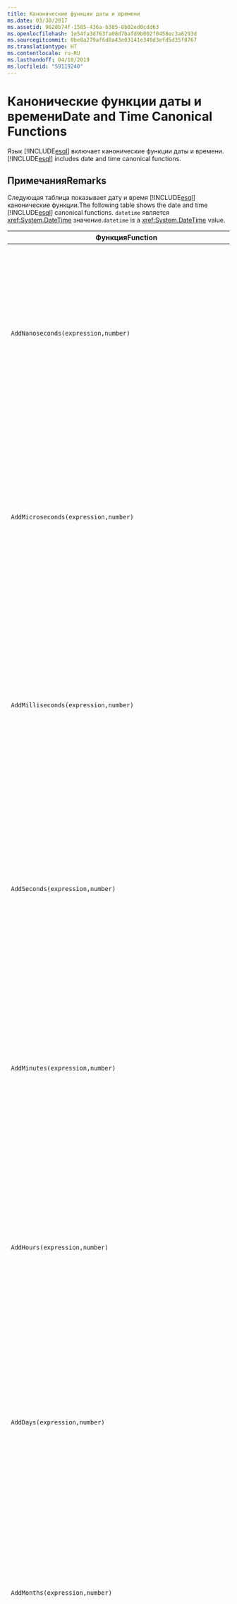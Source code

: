 ```yaml
---
title: Канонические функции даты и времени
ms.date: 03/30/2017
ms.assetid: 9628b74f-1585-436a-b385-8b02ed0cdd63
ms.openlocfilehash: 1e54fa3d763fa08d7bafd9b002f0458ec3a6293d
ms.sourcegitcommit: 0be8a279af6d8a43e03141e349d3efd5d35f8767
ms.translationtype: HT
ms.contentlocale: ru-RU
ms.lasthandoff: 04/18/2019
ms.locfileid: "59119240"
---
```

# <a name="date-and-time-canonical-functions"></a><span data-ttu-id="c49fb-102">Канонические функции даты и времени</span><span class="sxs-lookup"><span data-stu-id="c49fb-102">Date and Time Canonical Functions</span></span>
<span data-ttu-id="c49fb-103">Язык [!INCLUDE[esql](../../../../../../includes/esql-md.md)] включает канонические функции даты и времени.</span><span class="sxs-lookup"><span data-stu-id="c49fb-103">[!INCLUDE[esql](../../../../../../includes/esql-md.md)] includes date and time canonical functions.</span></span>  
  
## <a name="remarks"></a><span data-ttu-id="c49fb-104">Примечания</span><span class="sxs-lookup"><span data-stu-id="c49fb-104">Remarks</span></span>  
 <span data-ttu-id="c49fb-105">Следующая таблица показывает дату и время [!INCLUDE[esql](../../../../../../includes/esql-md.md)] канонические функции.</span><span class="sxs-lookup"><span data-stu-id="c49fb-105">The following table shows the date and time [!INCLUDE[esql](../../../../../../includes/esql-md.md)] canonical functions.</span></span> <span data-ttu-id="c49fb-106">`datetime` является <xref:System.DateTime> значение.</span><span class="sxs-lookup"><span data-stu-id="c49fb-106">`datetime` is a <xref:System.DateTime> value.</span></span>  
  
|<span data-ttu-id="c49fb-107">Функция</span><span class="sxs-lookup"><span data-stu-id="c49fb-107">Function</span></span>|<span data-ttu-id="c49fb-108">Описание</span><span class="sxs-lookup"><span data-stu-id="c49fb-108">Description</span></span>|  
|--------------|-----------------|  
|`AddNanoseconds(expression,number)`|<span data-ttu-id="c49fb-109">Добавляет указанное количество `number` наносекунд к значению `expression`.</span><span class="sxs-lookup"><span data-stu-id="c49fb-109">Adds the specified `number` of nanoseconds to the `expression`.</span></span><br /><br /> <span data-ttu-id="c49fb-110">**Аргументы**</span><span class="sxs-lookup"><span data-stu-id="c49fb-110">**Arguments**</span></span><br /><br /> <span data-ttu-id="c49fb-111">`expression`: `DateTime`, `DateTimeOffset` или `Time`.</span><span class="sxs-lookup"><span data-stu-id="c49fb-111">`expression`: `DateTime`, `DateTimeOffset`, or `Time`.</span></span><br /><br /> <span data-ttu-id="c49fb-112">`number`: `Int32`.</span><span class="sxs-lookup"><span data-stu-id="c49fb-112">`number`: `Int32`.</span></span><br /><br /> <span data-ttu-id="c49fb-113">**Возвращаемое значение**</span><span class="sxs-lookup"><span data-stu-id="c49fb-113">**Return Value**</span></span><br /><br /> <span data-ttu-id="c49fb-114">Тип параметра `expression`.</span><span class="sxs-lookup"><span data-stu-id="c49fb-114">The type of `expression`.</span></span>|  
|`AddMicroseconds(expression,number)`|<span data-ttu-id="c49fb-115">Добавляет указанное количество `number` микросекунд к значению `expression`.</span><span class="sxs-lookup"><span data-stu-id="c49fb-115">Adds the specified `number` of microseconds to the `expression`.</span></span><br /><br /> <span data-ttu-id="c49fb-116">**Аргументы**</span><span class="sxs-lookup"><span data-stu-id="c49fb-116">**Arguments**</span></span><br /><br /> <span data-ttu-id="c49fb-117">`expression`: `DateTime`, `DateTimeOffset` или `Time`.</span><span class="sxs-lookup"><span data-stu-id="c49fb-117">`expression`: `DateTime`, `DateTimeOffset`, or `Time`.</span></span><br /><br /> <span data-ttu-id="c49fb-118">`number`: `Int32`.</span><span class="sxs-lookup"><span data-stu-id="c49fb-118">`number`: `Int32`.</span></span><br /><br /> <span data-ttu-id="c49fb-119">**Возвращаемое значение**</span><span class="sxs-lookup"><span data-stu-id="c49fb-119">**Return Value**</span></span><br /><br /> <span data-ttu-id="c49fb-120">Тип параметра `expression`.</span><span class="sxs-lookup"><span data-stu-id="c49fb-120">The type of `expression`.</span></span>|  
|`AddMilliseconds(expression,number)`|<span data-ttu-id="c49fb-121">Добавляет указанное количество `number` миллисекунд к значению `expression`.</span><span class="sxs-lookup"><span data-stu-id="c49fb-121">Adds the specified `number` of milliseconds to the `expression`.</span></span><br /><br /> <span data-ttu-id="c49fb-122">**Аргументы**</span><span class="sxs-lookup"><span data-stu-id="c49fb-122">**Arguments**</span></span><br /><br /> <span data-ttu-id="c49fb-123">`expression`: `DateTime`, `DateTimeOffset` или `Time`.</span><span class="sxs-lookup"><span data-stu-id="c49fb-123">`expression`: `DateTime`, `DateTimeOffset`, or `Time`.</span></span><br /><br /> <span data-ttu-id="c49fb-124">`number`: `Int32`.</span><span class="sxs-lookup"><span data-stu-id="c49fb-124">`number`: `Int32`.</span></span><br /><br /> <span data-ttu-id="c49fb-125">**Возвращаемое значение**</span><span class="sxs-lookup"><span data-stu-id="c49fb-125">**Return Value**</span></span><br /><br /> <span data-ttu-id="c49fb-126">Тип параметра `expression`.</span><span class="sxs-lookup"><span data-stu-id="c49fb-126">The type of `expression`.</span></span>|  
|`AddSeconds(expression,number)`|<span data-ttu-id="c49fb-127">Добавляет указанное количество `number` секунд к значению `expression`.</span><span class="sxs-lookup"><span data-stu-id="c49fb-127">Adds the specified `number` of seconds to the `expression`.</span></span><br /><br /> <span data-ttu-id="c49fb-128">**Аргументы**</span><span class="sxs-lookup"><span data-stu-id="c49fb-128">**Arguments**</span></span><br /><br /> <span data-ttu-id="c49fb-129">`expression`: `DateTime`, `DateTimeOffset` или `Time`.</span><span class="sxs-lookup"><span data-stu-id="c49fb-129">`expression`: `DateTime`, `DateTimeOffset`, or `Time`.</span></span><br /><br /> <span data-ttu-id="c49fb-130">`number`: `Int32`.</span><span class="sxs-lookup"><span data-stu-id="c49fb-130">`number`: `Int32`.</span></span><br /><br /> <span data-ttu-id="c49fb-131">**Возвращаемое значение**</span><span class="sxs-lookup"><span data-stu-id="c49fb-131">**Return Value**</span></span><br /><br /> <span data-ttu-id="c49fb-132">Тип параметра `expression`.</span><span class="sxs-lookup"><span data-stu-id="c49fb-132">The type of `expression`.</span></span>|  
|`AddMinutes(expression,number)`|<span data-ttu-id="c49fb-133">Добавляет указанное количество `number` минут к значению `expression`.</span><span class="sxs-lookup"><span data-stu-id="c49fb-133">Adds the specified `number` of minutes to the `expression`.</span></span><br /><br /> <span data-ttu-id="c49fb-134">**Аргументы**</span><span class="sxs-lookup"><span data-stu-id="c49fb-134">**Arguments**</span></span><br /><br /> <span data-ttu-id="c49fb-135">`expression`: `DateTime`, `DateTimeOffset` или `Time`.</span><span class="sxs-lookup"><span data-stu-id="c49fb-135">`expression`: `DateTime`, `DateTimeOffset`, or `Time`.</span></span><br /><br /> <span data-ttu-id="c49fb-136">`number`: `Int32`.</span><span class="sxs-lookup"><span data-stu-id="c49fb-136">`number`: `Int32`.</span></span><br /><br /> <span data-ttu-id="c49fb-137">**Возвращаемое значение**</span><span class="sxs-lookup"><span data-stu-id="c49fb-137">**Return Value**</span></span><br /><br /> <span data-ttu-id="c49fb-138">Тип параметра `expression`.</span><span class="sxs-lookup"><span data-stu-id="c49fb-138">The type of `expression`.</span></span>|  
|`AddHours(expression,number)`|<span data-ttu-id="c49fb-139">Добавляет указанное количество `number` часов к значению `expression`.</span><span class="sxs-lookup"><span data-stu-id="c49fb-139">Adds the specified `number` of hours to the `expression`.</span></span><br /><br /> <span data-ttu-id="c49fb-140">**Аргументы**</span><span class="sxs-lookup"><span data-stu-id="c49fb-140">**Arguments**</span></span><br /><br /> <span data-ttu-id="c49fb-141">`expression`: `DateTime`, `DateTimeOffset` или `Time`.</span><span class="sxs-lookup"><span data-stu-id="c49fb-141">`expression`: `DateTime`, `DateTimeOffset`, or `Time`.</span></span><br /><br /> <span data-ttu-id="c49fb-142">`number`: `Int32`.</span><span class="sxs-lookup"><span data-stu-id="c49fb-142">`number`: `Int32`.</span></span><br /><br /> <span data-ttu-id="c49fb-143">**Возвращаемое значение**</span><span class="sxs-lookup"><span data-stu-id="c49fb-143">**Return Value**</span></span><br /><br /> <span data-ttu-id="c49fb-144">Тип параметра `expression`.</span><span class="sxs-lookup"><span data-stu-id="c49fb-144">The type of `expression`.</span></span>|  
|`AddDays(expression,number)`|<span data-ttu-id="c49fb-145">Добавляет указанное количество `number` дней к значению `expression`.</span><span class="sxs-lookup"><span data-stu-id="c49fb-145">Adds the specified `number` of days to the `expression`.</span></span><br /><br /> <span data-ttu-id="c49fb-146">**Аргументы**</span><span class="sxs-lookup"><span data-stu-id="c49fb-146">**Arguments**</span></span><br /><br /> <span data-ttu-id="c49fb-147">`expression`: `DateTime` или `DateTimeOffset`.</span><span class="sxs-lookup"><span data-stu-id="c49fb-147">`expression`: `DateTime` or `DateTimeOffset`.</span></span><br /><br /> <span data-ttu-id="c49fb-148">`number`: `Int32`.</span><span class="sxs-lookup"><span data-stu-id="c49fb-148">`number`: `Int32`.</span></span><br /><br /> <span data-ttu-id="c49fb-149">**Возвращаемое значение**</span><span class="sxs-lookup"><span data-stu-id="c49fb-149">**Return Value**</span></span><br /><br /> <span data-ttu-id="c49fb-150">Тип параметра `expression`.</span><span class="sxs-lookup"><span data-stu-id="c49fb-150">The type of `expression`.</span></span>|  
|`AddMonths(expression,number)`|<span data-ttu-id="c49fb-151">Добавляет указанное количество `number` месяцев к значению `expression`.</span><span class="sxs-lookup"><span data-stu-id="c49fb-151">Adds the specified `number` of months to the `expression`.</span></span><br /><br /> <span data-ttu-id="c49fb-152">**Аргументы**</span><span class="sxs-lookup"><span data-stu-id="c49fb-152">**Arguments**</span></span><br /><br /> <span data-ttu-id="c49fb-153">`expression`: `DateTime` или `DateTimeOffset`.</span><span class="sxs-lookup"><span data-stu-id="c49fb-153">`expression`: `DateTime` or `DateTimeOffset`.</span></span><br /><br /> <span data-ttu-id="c49fb-154">`number`: `Int32`.</span><span class="sxs-lookup"><span data-stu-id="c49fb-154">`number`: `Int32`.</span></span><br /><br /> <span data-ttu-id="c49fb-155">**Возвращаемое значение**</span><span class="sxs-lookup"><span data-stu-id="c49fb-155">**Return Value**</span></span><br /><br /> <span data-ttu-id="c49fb-156">Тип параметра `expression`.</span><span class="sxs-lookup"><span data-stu-id="c49fb-156">The type of `expression`.</span></span>|  
|`AddYears(expression,number)`|<span data-ttu-id="c49fb-157">Добавляет указанное количество `number` лет к значению `expression`.</span><span class="sxs-lookup"><span data-stu-id="c49fb-157">Adds the specified `number` of years to the `expression`.</span></span><br /><br /> <span data-ttu-id="c49fb-158">**Аргументы**</span><span class="sxs-lookup"><span data-stu-id="c49fb-158">**Arguments**</span></span><br /><br /> <span data-ttu-id="c49fb-159">`expression`: `DateTime` или `DateTimeOffset`.</span><span class="sxs-lookup"><span data-stu-id="c49fb-159">`expression`: `DateTime` or `DateTimeOffset`.</span></span><br /><br /> <span data-ttu-id="c49fb-160">`number`: `Int32`.</span><span class="sxs-lookup"><span data-stu-id="c49fb-160">`number`: `Int32`.</span></span><br /><br /> <span data-ttu-id="c49fb-161">**Возвращаемое значение**</span><span class="sxs-lookup"><span data-stu-id="c49fb-161">**Return Value**</span></span><br /><br /> <span data-ttu-id="c49fb-162">Тип параметра `expression`.</span><span class="sxs-lookup"><span data-stu-id="c49fb-162">The type of `expression`.</span></span>|  
|`CreateDateTime(year,month,day,hour,minute,second)`|<span data-ttu-id="c49fb-163">Возвращает текущие дату и время сервера в часовом поясе сервера в виде нового значения `DateTime`.</span><span class="sxs-lookup"><span data-stu-id="c49fb-163">Returns a new `DateTime` value as the current date and time of the server in the server's time zone.</span></span><br /><br /> <span data-ttu-id="c49fb-164">**Аргументы**</span><span class="sxs-lookup"><span data-stu-id="c49fb-164">**Arguments**</span></span><br /><br /> <span data-ttu-id="c49fb-165">`year`, `month`, `day`, `hour`, `minute`, `Int16` и `Int32`.</span><span class="sxs-lookup"><span data-stu-id="c49fb-165">`year`, `month`, `day`, `hour`, `minute`: `Int16` and `Int32`.</span></span><br /><br /> <span data-ttu-id="c49fb-166">`second`: `Double`.</span><span class="sxs-lookup"><span data-stu-id="c49fb-166">`second`: `Double`.</span></span><br /><br /> <span data-ttu-id="c49fb-167">**Возвращаемое значение**</span><span class="sxs-lookup"><span data-stu-id="c49fb-167">**Return Value**</span></span><br /><br /> <span data-ttu-id="c49fb-168">Объект `DateTime`.</span><span class="sxs-lookup"><span data-stu-id="c49fb-168">A `DateTime`.</span></span>|  
|`CreateDateTimeOffset(year,month,day,hour,minute,second,tzoffset)`|<span data-ttu-id="c49fb-169">Возвращает текущие дату и время сервера относительно времени в формате UTC в виде нового значения `DateTimeOffset`.</span><span class="sxs-lookup"><span data-stu-id="c49fb-169">Returns a new `DateTimeOffset` value as the current date and time of the server relative to the Coordinated Universal Time (UTC).</span></span><br /><br /> <span data-ttu-id="c49fb-170">**Аргументы**</span><span class="sxs-lookup"><span data-stu-id="c49fb-170">**Arguments**</span></span><br /><br /> <span data-ttu-id="c49fb-171">`year`, `month`, `day`, `hour`, `minute`, `tzoffset`: `Int32`.</span><span class="sxs-lookup"><span data-stu-id="c49fb-171">`year`, `month`, `day`, `hour`, `minute`, `tzoffset`: `Int32`.</span></span><br /><br /> <span data-ttu-id="c49fb-172">`second`: `Double`.</span><span class="sxs-lookup"><span data-stu-id="c49fb-172">`second`: `Double`.</span></span><br /><br /> <span data-ttu-id="c49fb-173">**Возвращаемое значение**</span><span class="sxs-lookup"><span data-stu-id="c49fb-173">**Return Value**</span></span><br /><br /> <span data-ttu-id="c49fb-174">Объект `DateTimeOffset`.</span><span class="sxs-lookup"><span data-stu-id="c49fb-174">A `DateTimeOffset`.</span></span>|  
|`CreateTime(hour,minute,second)`|<span data-ttu-id="c49fb-175">Возвращает текущее время в виде нового значения `Time`.</span><span class="sxs-lookup"><span data-stu-id="c49fb-175">Returns a new `Time` value as the current time.</span></span><br /><br /> <span data-ttu-id="c49fb-176">**Аргументы**</span><span class="sxs-lookup"><span data-stu-id="c49fb-176">**Arguments**</span></span><br /><br /> <span data-ttu-id="c49fb-177">`hour`, `minute` и `Int32`.</span><span class="sxs-lookup"><span data-stu-id="c49fb-177">`hour` and `minute`: `Int32`.</span></span><br /><br /> <span data-ttu-id="c49fb-178">`second`: `Double`.</span><span class="sxs-lookup"><span data-stu-id="c49fb-178">`second`: `Double`.</span></span><br /><br /> <span data-ttu-id="c49fb-179">**Возвращаемое значение**</span><span class="sxs-lookup"><span data-stu-id="c49fb-179">**Return Value**</span></span><br /><br /> <span data-ttu-id="c49fb-180">Объект `Time`.</span><span class="sxs-lookup"><span data-stu-id="c49fb-180">A `Time`.</span></span>|  
|`CurrentDateTime()`|<span data-ttu-id="c49fb-181">Возвращает текущую дату и время сервера в часовом поясе сервера как значение типа `DateTime`.</span><span class="sxs-lookup"><span data-stu-id="c49fb-181">Returns a `DateTime` value as the current date and time of the server in the server's time zone.</span></span><br /><br /> <span data-ttu-id="c49fb-182">**Возвращаемое значение**</span><span class="sxs-lookup"><span data-stu-id="c49fb-182">**Return Value**</span></span><br /><br /> <span data-ttu-id="c49fb-183">Объект `DateTime`.</span><span class="sxs-lookup"><span data-stu-id="c49fb-183">A `DateTime`.</span></span>|  
|`CurrentDateTimeOffset()`|<span data-ttu-id="c49fb-184">Возвращает текущие дату, время и смещение в виде значения `DateTimeOffset`.</span><span class="sxs-lookup"><span data-stu-id="c49fb-184">Returns the current date, time and offset as a `DateTimeOffset`.</span></span><br /><br /> <span data-ttu-id="c49fb-185">**Возвращаемое значение**</span><span class="sxs-lookup"><span data-stu-id="c49fb-185">**Return Value**</span></span><br /><br /> <span data-ttu-id="c49fb-186">Объект `DateTimeOffset`.</span><span class="sxs-lookup"><span data-stu-id="c49fb-186">A `DateTimeOffset`.</span></span>|  
|`CurrentUtcDateTime()`|<span data-ttu-id="c49fb-187">Возвращает текущие дату и время сервера по Гринвичу в виде значения типа <xref:System.DateTime>.</span><span class="sxs-lookup"><span data-stu-id="c49fb-187">Returns a <xref:System.DateTime> value as the current date and time of the server in the UTS time zone.</span></span><br /><br /> <span data-ttu-id="c49fb-188">**Возвращаемое значение**</span><span class="sxs-lookup"><span data-stu-id="c49fb-188">**Return Value**</span></span><br /><br /> <span data-ttu-id="c49fb-189">Объект `DateTime`.</span><span class="sxs-lookup"><span data-stu-id="c49fb-189">A `DateTime`.</span></span>|  
|`Day(expression)`|<span data-ttu-id="c49fb-190">Возвращает относящуюся к числу месяца часть значения `expression` в качестве значения типа `Int32` от 1 до 31.</span><span class="sxs-lookup"><span data-stu-id="c49fb-190">Returns the day portion of `expression` as an `Int32` between 1 and 31.</span></span><br /><br /> <span data-ttu-id="c49fb-191">**Аргументы**</span><span class="sxs-lookup"><span data-stu-id="c49fb-191">**Arguments**</span></span><br /><br /> <span data-ttu-id="c49fb-192">Значение типа `DateTime` и `DateTimeOffset`.</span><span class="sxs-lookup"><span data-stu-id="c49fb-192">A `DateTime` and `DateTimeOffset`.</span></span><br /><br /> <span data-ttu-id="c49fb-193">**Возвращаемое значение**</span><span class="sxs-lookup"><span data-stu-id="c49fb-193">**Return Value**</span></span><br /><br /> <span data-ttu-id="c49fb-194">Объект `Int32`.</span><span class="sxs-lookup"><span data-stu-id="c49fb-194">An `Int32`.</span></span><br /><br /> <span data-ttu-id="c49fb-195">**Пример**</span><span class="sxs-lookup"><span data-stu-id="c49fb-195">**Example**</span></span><br /><br /> `-- The following example returns 12.`<br /><br /> `Day(cast('03/12/1998' as DateTime))`|  
|`DayOfYear(expression)`|<span data-ttu-id="c49fb-196">Возвращает относящуюся к дню года часть значения `expression` в виде значения типа `Int32` от 1 до 366, где значение 366 возвращается для последнего дня високосного года.</span><span class="sxs-lookup"><span data-stu-id="c49fb-196">Returns the day portion of `expression` as an `Int32` between 1 and 366, where 366 is returned for the last day of a leap year.</span></span><br /><br /> <span data-ttu-id="c49fb-197">**Аргументы**</span><span class="sxs-lookup"><span data-stu-id="c49fb-197">**Arguments**</span></span><br /><br /> <span data-ttu-id="c49fb-198">`DateTime` или `DateTimeOffset`.</span><span class="sxs-lookup"><span data-stu-id="c49fb-198">A `DateTime` or `DateTimeOffset`.</span></span><br /><br /> <span data-ttu-id="c49fb-199">**Возвращаемое значение**</span><span class="sxs-lookup"><span data-stu-id="c49fb-199">**Return Value**</span></span><br /><br /> <span data-ttu-id="c49fb-200">Объект `Int32`.</span><span class="sxs-lookup"><span data-stu-id="c49fb-200">An `Int32`.</span></span>|  
|`DiffNanoseconds(startExpression,endExpression)`|<span data-ttu-id="c49fb-201">Возвращает разность между `startExpression` и `endExpression` в наносекундах.</span><span class="sxs-lookup"><span data-stu-id="c49fb-201">Returns the difference, in nanoseconds, between `startExpression` and `endExpression`.</span></span><br /><br /> <span data-ttu-id="c49fb-202">**Аргументы**</span><span class="sxs-lookup"><span data-stu-id="c49fb-202">**Arguments**</span></span><br /><br /> <span data-ttu-id="c49fb-203">`startExpression`, `endExpression`, `DateTime`, `DateTimeOffset` или `Time`</span><span class="sxs-lookup"><span data-stu-id="c49fb-203">`startExpression`, `endExpression`: `DateTime`, `DateTimeOffset`, or `Time`.</span></span> <span data-ttu-id="c49fb-204">**Примечание:** `startExpression` и `endExpression` должен быть того же типа.</span><span class="sxs-lookup"><span data-stu-id="c49fb-204">**Note:**  `startExpression` and `endExpression` must be of the same type.</span></span> <br /><br /> <span data-ttu-id="c49fb-205">**Возвращаемое значение**</span><span class="sxs-lookup"><span data-stu-id="c49fb-205">**Return Value**</span></span><br /><br /> <span data-ttu-id="c49fb-206">Объект `Int32`.</span><span class="sxs-lookup"><span data-stu-id="c49fb-206">An `Int32`.</span></span>|  
|`DiffMilliseconds(startExpression,endExpression)`|<span data-ttu-id="c49fb-207">Возвращает разность между `startExpression` и `endExpression` в миллисекундах.</span><span class="sxs-lookup"><span data-stu-id="c49fb-207">Returns the difference, in milliseconds, between `startExpression` and `endExpression`.</span></span><br /><br /> <span data-ttu-id="c49fb-208">**Аргументы**</span><span class="sxs-lookup"><span data-stu-id="c49fb-208">**Arguments**</span></span><br /><br /> <span data-ttu-id="c49fb-209">`startExpression`, `endExpression`, `DateTime`, `DateTimeOffset` или `Time`</span><span class="sxs-lookup"><span data-stu-id="c49fb-209">`startExpression`, `endExpression`: `DateTime`, `DateTimeOffset`, or `Time`.</span></span> <span data-ttu-id="c49fb-210">**Примечание:** `startExpression` и `endExpression` должен быть того же типа.</span><span class="sxs-lookup"><span data-stu-id="c49fb-210">**Note:**  `startExpression` and `endExpression` must be of the same type.</span></span> <br /><br /> <span data-ttu-id="c49fb-211">**Возвращаемое значение**</span><span class="sxs-lookup"><span data-stu-id="c49fb-211">**Return Value**</span></span><br /><br /> <span data-ttu-id="c49fb-212">Объект `Int32`.</span><span class="sxs-lookup"><span data-stu-id="c49fb-212">An `Int32`.</span></span>|  
|`DiffMicroseconds(startExpression,endExpression)`|<span data-ttu-id="c49fb-213">Возвращает разность между `startExpression` и `endExpression` в микросекундах.</span><span class="sxs-lookup"><span data-stu-id="c49fb-213">Returns the difference, in microseconds, between `startExpression` and `endExpression`.</span></span><br /><br /> <span data-ttu-id="c49fb-214">**Аргументы**</span><span class="sxs-lookup"><span data-stu-id="c49fb-214">**Arguments**</span></span><br /><br /> <span data-ttu-id="c49fb-215">`startExpression`, `endExpression`, `DateTime`, `DateTimeOffset` или `Time`</span><span class="sxs-lookup"><span data-stu-id="c49fb-215">`startExpression`, `endExpression`: `DateTime`, `DateTimeOffset`, or `Time`.</span></span> <span data-ttu-id="c49fb-216">**Примечание:** `startExpression` и `endExpression` должен быть того же типа.</span><span class="sxs-lookup"><span data-stu-id="c49fb-216">**Note:**  `startExpression` and `endExpression` must be of the same type.</span></span> <br /><br /> <span data-ttu-id="c49fb-217">**Возвращаемое значение**</span><span class="sxs-lookup"><span data-stu-id="c49fb-217">**Return Value**</span></span><br /><br /> <span data-ttu-id="c49fb-218">Объект `Int32`.</span><span class="sxs-lookup"><span data-stu-id="c49fb-218">An `Int32`.</span></span>|  
|`DiffSeconds(startExpression,endExpression)`|<span data-ttu-id="c49fb-219">Возвращает разность между `startExpression` и `endExpression` в секундах.</span><span class="sxs-lookup"><span data-stu-id="c49fb-219">Returns the difference, in seconds, between `startExpression` and `endExpression`.</span></span><br /><br /> <span data-ttu-id="c49fb-220">**Аргументы**</span><span class="sxs-lookup"><span data-stu-id="c49fb-220">**Arguments**</span></span><br /><br /> <span data-ttu-id="c49fb-221">`startExpression`, `endExpression`, `DateTime`, `DateTimeOffset` или `Time`</span><span class="sxs-lookup"><span data-stu-id="c49fb-221">`startExpression`, `endExpression`: `DateTime`, `DateTimeOffset`, or `Time`.</span></span> <span data-ttu-id="c49fb-222">**Примечание:** `startExpression` и `endExpression` должен быть того же типа.</span><span class="sxs-lookup"><span data-stu-id="c49fb-222">**Note:**  `startExpression` and `endExpression` must be of the same type.</span></span> <br /><br /> <span data-ttu-id="c49fb-223">**Возвращаемое значение**</span><span class="sxs-lookup"><span data-stu-id="c49fb-223">**Return Value**</span></span><br /><br /> <span data-ttu-id="c49fb-224">Объект `Int32`.</span><span class="sxs-lookup"><span data-stu-id="c49fb-224">An `Int32`.</span></span>|  
|`DiffMinutes(startExpression,endExpression)`|<span data-ttu-id="c49fb-225">Возвращает разность между `startExpression` и `endExpression` в минутах.</span><span class="sxs-lookup"><span data-stu-id="c49fb-225">Returns the difference, in minutes, between `startExpression` and `endExpression`.</span></span><br /><br /> <span data-ttu-id="c49fb-226">**Аргументы**</span><span class="sxs-lookup"><span data-stu-id="c49fb-226">**Arguments**</span></span><br /><br /> <span data-ttu-id="c49fb-227">`startExpression`, `endExpression`, `DateTime`, `DateTimeOffset` или `Time`</span><span class="sxs-lookup"><span data-stu-id="c49fb-227">`startExpression`, `endExpression`: `DateTime`, `DateTimeOffset`, or `Time`.</span></span> <span data-ttu-id="c49fb-228">**Примечание:** `startExpression` и `endExpression` должен быть того же типа.</span><span class="sxs-lookup"><span data-stu-id="c49fb-228">**Note:**  `startExpression` and `endExpression` must be of the same type.</span></span> <br /><br /> <span data-ttu-id="c49fb-229">**Возвращаемое значение**</span><span class="sxs-lookup"><span data-stu-id="c49fb-229">**Return Value**</span></span><br /><br /> <span data-ttu-id="c49fb-230">Объект `Int32`.</span><span class="sxs-lookup"><span data-stu-id="c49fb-230">An `Int32`.</span></span>|  
|`DiffHours(startExpression,endExpression)`|<span data-ttu-id="c49fb-231">Возвращает разность между `startExpression` и `endExpression` в часах.</span><span class="sxs-lookup"><span data-stu-id="c49fb-231">Returns the difference, in hours, between `startExpression` and `endExpression`.</span></span><br /><br /> <span data-ttu-id="c49fb-232">**Аргументы**</span><span class="sxs-lookup"><span data-stu-id="c49fb-232">**Arguments**</span></span><br /><br /> <span data-ttu-id="c49fb-233">`startExpression`, `endExpression`, `DateTime`, `DateTimeOffset` или `Time`</span><span class="sxs-lookup"><span data-stu-id="c49fb-233">`startExpression`, `endExpression`: `DateTime`, `DateTimeOffset`, or `Time`.</span></span> <span data-ttu-id="c49fb-234">**Примечание:** `startExpression` и `endExpression` должен быть того же типа.</span><span class="sxs-lookup"><span data-stu-id="c49fb-234">**Note:**  `startExpression` and `endExpression` must be of the same type.</span></span> <br /><br /> <span data-ttu-id="c49fb-235">**Возвращаемое значение**</span><span class="sxs-lookup"><span data-stu-id="c49fb-235">**Return Value**</span></span><br /><br /> <span data-ttu-id="c49fb-236">Объект `Int32`.</span><span class="sxs-lookup"><span data-stu-id="c49fb-236">An `Int32`.</span></span>|  
|`DiffDays(startExpression,endExpression)`|<span data-ttu-id="c49fb-237">Возвращает разность между `startExpression` и `endExpression` в днях.</span><span class="sxs-lookup"><span data-stu-id="c49fb-237">Returns the difference, in days, between `startExpression` and `endExpression`.</span></span><br /><br /> <span data-ttu-id="c49fb-238">**Аргументы**</span><span class="sxs-lookup"><span data-stu-id="c49fb-238">**Arguments**</span></span><br /><br /> <span data-ttu-id="c49fb-239">`startExpression`, `endExpression`: `DateTime` или `DateTimeOffset`.</span><span class="sxs-lookup"><span data-stu-id="c49fb-239">`startExpression`, `endExpression`: `DateTime` or `DateTimeOffset`.</span></span> <span data-ttu-id="c49fb-240">**Примечание:** `startExpression` и `endExpression` должен быть того же типа.</span><span class="sxs-lookup"><span data-stu-id="c49fb-240">**Note:**  `startExpression` and `endExpression` must be of the same type.</span></span> <br /><br /> <span data-ttu-id="c49fb-241">**Возвращаемое значение**</span><span class="sxs-lookup"><span data-stu-id="c49fb-241">**Return Value**</span></span><br /><br /> <span data-ttu-id="c49fb-242">Объект `Int32`.</span><span class="sxs-lookup"><span data-stu-id="c49fb-242">An `Int32`.</span></span>|  
|`DiffMonths(startExpression,endExpression)`|<span data-ttu-id="c49fb-243">Возвращает разность между `startExpression` и `endExpression` в месяцах.</span><span class="sxs-lookup"><span data-stu-id="c49fb-243">Returns the difference, in months, between `startExpression` and `endExpression`.</span></span><br /><br /> <span data-ttu-id="c49fb-244">**Аргументы**</span><span class="sxs-lookup"><span data-stu-id="c49fb-244">**Arguments**</span></span><br /><br /> <span data-ttu-id="c49fb-245">`startExpression`, `endExpression`: `DateTime` или `DateTimeOffset`.</span><span class="sxs-lookup"><span data-stu-id="c49fb-245">`startExpression`, `endExpression`: `DateTime` or `DateTimeOffset`.</span></span> <span data-ttu-id="c49fb-246">**Примечание:** `startExpression` и `endExpression` должен быть того же типа.</span><span class="sxs-lookup"><span data-stu-id="c49fb-246">**Note:**  `startExpression` and `endExpression` must be of the same type.</span></span> <br /><br /> <span data-ttu-id="c49fb-247">**Возвращаемое значение**</span><span class="sxs-lookup"><span data-stu-id="c49fb-247">**Return Value**</span></span><br /><br /> <span data-ttu-id="c49fb-248">Объект `Int32`.</span><span class="sxs-lookup"><span data-stu-id="c49fb-248">An `Int32`.</span></span>|  
|`DiffYears(startExpression,endExpression)`|<span data-ttu-id="c49fb-249">Возвращает разность между `startExpression` и `endExpression` в годах.</span><span class="sxs-lookup"><span data-stu-id="c49fb-249">Returns the difference, in years, between `startExpression` and `endExpression`.</span></span><br /><br /> <span data-ttu-id="c49fb-250">**Аргументы**</span><span class="sxs-lookup"><span data-stu-id="c49fb-250">**Arguments**</span></span><br /><br /> <span data-ttu-id="c49fb-251">`startExpression`, `endExpression`: `DateTime` или `DateTimeOffset`.</span><span class="sxs-lookup"><span data-stu-id="c49fb-251">`startExpression`, `endExpression`: `DateTime` or `DateTimeOffset`.</span></span> <span data-ttu-id="c49fb-252">**Примечание:** `startExpression` и `endExpression` должен быть того же типа.</span><span class="sxs-lookup"><span data-stu-id="c49fb-252">**Note:**  `startExpression` and `endExpression` must be of the same type.</span></span> <br /><br /> <span data-ttu-id="c49fb-253">**Возвращаемое значение**</span><span class="sxs-lookup"><span data-stu-id="c49fb-253">**Return Value**</span></span><br /><br /> <span data-ttu-id="c49fb-254">Объект `Int32`.</span><span class="sxs-lookup"><span data-stu-id="c49fb-254">An `Int32`.</span></span>|  
|`GetTotalOffsetMinutes(datetimeoffset)`|<span data-ttu-id="c49fb-255">Возвращает число минут, на которые `datetimeoffset` смещено относительно времени по Гринвичу (GMT).</span><span class="sxs-lookup"><span data-stu-id="c49fb-255">Returns the number of minutes that the `datetimeoffset` is offset from GMT.</span></span> <span data-ttu-id="c49fb-256">Обычно это значение находится в диапазоне от +780 до -780 (плюс-минус 13 ч).</span><span class="sxs-lookup"><span data-stu-id="c49fb-256">This is generally between +780 and -780 (+ or - 13 hrs).</span></span> <span data-ttu-id="c49fb-257">**Примечание.**  Эта функция поддерживается только в SQL Server 2008.</span><span class="sxs-lookup"><span data-stu-id="c49fb-257">**Note:**  This function is supported in SQL Server 2008 only.</span></span> <br /><br /> <span data-ttu-id="c49fb-258">**Аргументы**</span><span class="sxs-lookup"><span data-stu-id="c49fb-258">**Arguments**</span></span><br /><br /> <span data-ttu-id="c49fb-259">Объект `DateTimeOffset`.</span><span class="sxs-lookup"><span data-stu-id="c49fb-259">A `DateTimeOffset`.</span></span><br /><br /> <span data-ttu-id="c49fb-260">**Возвращаемое значение**</span><span class="sxs-lookup"><span data-stu-id="c49fb-260">**Return Value**</span></span><br /><br /> <span data-ttu-id="c49fb-261">Объект `Int32`.</span><span class="sxs-lookup"><span data-stu-id="c49fb-261">An `Int32`.</span></span>|  
|`Hour(expression)`|<span data-ttu-id="c49fb-262">Возвращает для `expression` значение часа типа `Int32` от 0 до 23.</span><span class="sxs-lookup"><span data-stu-id="c49fb-262">Returns the hour portion of `expression` as an `Int32` between 0 and 23.</span></span><br /><br /> <span data-ttu-id="c49fb-263">**Аргументы**</span><span class="sxs-lookup"><span data-stu-id="c49fb-263">**Arguments**</span></span><br /><br /> <span data-ttu-id="c49fb-264">Значение типа `DateTime, Time` и `DateTimeOffset`.</span><span class="sxs-lookup"><span data-stu-id="c49fb-264">A `DateTime, Time` and `DateTimeOffset`.</span></span><br /><br /> <span data-ttu-id="c49fb-265">**Пример**</span><span class="sxs-lookup"><span data-stu-id="c49fb-265">**Example**</span></span><br /><br /> `-- The following example returns 22.`<br /><br /> `Hour(cast('22:35:5' as DateTime))`|  
|`Millisecond(expression)`|<span data-ttu-id="c49fb-266">Возвращает для `expression` значение миллисекунд типа `Int32` от 0 до 999.</span><span class="sxs-lookup"><span data-stu-id="c49fb-266">Returns the milliseconds portion of `expression` as an `Int32` between 0 and 999.</span></span><br /><br /> <span data-ttu-id="c49fb-267">**Аргументы**</span><span class="sxs-lookup"><span data-stu-id="c49fb-267">**Arguments**</span></span><br /><br /> <span data-ttu-id="c49fb-268">Значение типа `DateTime, Time` и `DateTimeOffset`.</span><span class="sxs-lookup"><span data-stu-id="c49fb-268">A `DateTime, Time` and `DateTimeOffset`.</span></span><br /><br /> <span data-ttu-id="c49fb-269">**Возвращаемое значение**</span><span class="sxs-lookup"><span data-stu-id="c49fb-269">**Return Value**</span></span><br /><br /> <span data-ttu-id="c49fb-270">Объект `Int32`.</span><span class="sxs-lookup"><span data-stu-id="c49fb-270">An `Int32`.</span></span>|  
|`Minute(expression)`|<span data-ttu-id="c49fb-271">Возвращает для `expression` значение минут типа `Int32` от 0 до 59.</span><span class="sxs-lookup"><span data-stu-id="c49fb-271">Returns the minute portion of `expression` as an `Int32` between 0 and 59.</span></span><br /><br /> <span data-ttu-id="c49fb-272">**Аргументы**</span><span class="sxs-lookup"><span data-stu-id="c49fb-272">**Arguments**</span></span><br /><br /> <span data-ttu-id="c49fb-273">`DateTime, Time` или `DateTimeOffset`.</span><span class="sxs-lookup"><span data-stu-id="c49fb-273">A `DateTime, Time` or `DateTimeOffset`.</span></span><br /><br /> <span data-ttu-id="c49fb-274">**Возвращаемое значение**</span><span class="sxs-lookup"><span data-stu-id="c49fb-274">**Return Value**</span></span><br /><br /> <span data-ttu-id="c49fb-275">Объект `Int32`.</span><span class="sxs-lookup"><span data-stu-id="c49fb-275">An `Int32`.</span></span><br /><br /> <span data-ttu-id="c49fb-276">**Пример**</span><span class="sxs-lookup"><span data-stu-id="c49fb-276">**Example**</span></span><br /><br /> `-- The following example returns 35`<br /><br /> `Minute(cast('22:35:5' as DateTime))`|  
|`Month(expression)`|<span data-ttu-id="c49fb-277">Возвращает для `expression` значение месяца типа `Int32` от 1 до 12.</span><span class="sxs-lookup"><span data-stu-id="c49fb-277">Returns the month portion of `expression` as an `Int32` between 1 and 12.</span></span><br /><br /> <span data-ttu-id="c49fb-278">**Аргументы**</span><span class="sxs-lookup"><span data-stu-id="c49fb-278">**Arguments**</span></span><br /><br /> <span data-ttu-id="c49fb-279">`DateTime` или `DateTimeOffset`.</span><span class="sxs-lookup"><span data-stu-id="c49fb-279">A `DateTime` or `DateTimeOffset`.</span></span><br /><br /> <span data-ttu-id="c49fb-280">**Возвращаемое значение**</span><span class="sxs-lookup"><span data-stu-id="c49fb-280">**Return Value**</span></span><br /><br /> <span data-ttu-id="c49fb-281">Объект `Int32`.</span><span class="sxs-lookup"><span data-stu-id="c49fb-281">An `Int32`.</span></span><br /><br /> <span data-ttu-id="c49fb-282">**Пример**</span><span class="sxs-lookup"><span data-stu-id="c49fb-282">**Example**</span></span><br /><br /> `-- The following example returns 3.`<br /><br /> `Month(cast('03/12/1998' as DateTime))`|  
|`Second(expression)`|<span data-ttu-id="c49fb-283">Возвращает для `expression` значение секунд типа `Int32` от 0 до 59.</span><span class="sxs-lookup"><span data-stu-id="c49fb-283">Returns the seconds portion of `expression` as an `Int32` between 0 and 59.</span></span><br /><br /> <span data-ttu-id="c49fb-284">**Аргументы**</span><span class="sxs-lookup"><span data-stu-id="c49fb-284">**Arguments**</span></span><br /><br /> <span data-ttu-id="c49fb-285">Значение типа `DateTime, Time` и `DateTimeOffset`.</span><span class="sxs-lookup"><span data-stu-id="c49fb-285">A `DateTime, Time` and `DateTimeOffset`.</span></span><br /><br /> <span data-ttu-id="c49fb-286">**Возвращаемое значение**</span><span class="sxs-lookup"><span data-stu-id="c49fb-286">**Return Value**</span></span><br /><br /> <span data-ttu-id="c49fb-287">Объект `Int32`.</span><span class="sxs-lookup"><span data-stu-id="c49fb-287">An `Int32`.</span></span><br /><br /> <span data-ttu-id="c49fb-288">**Пример**</span><span class="sxs-lookup"><span data-stu-id="c49fb-288">**Example**</span></span><br /><br /> `-- The following example returns 5`<br /><br /> `Second(cast('22:35:5' as DateTime))`|  
|`TruncateTime(expression)`|<span data-ttu-id="c49fb-289">Возвращает значение `expression` с усеченным значением времени.</span><span class="sxs-lookup"><span data-stu-id="c49fb-289">Returns the `expression`, with the time values truncated.</span></span><br /><br /> <span data-ttu-id="c49fb-290">**Аргументы**</span><span class="sxs-lookup"><span data-stu-id="c49fb-290">**Arguments**</span></span><br /><br /> <span data-ttu-id="c49fb-291">`DateTime` или `DateTimeOffset`.</span><span class="sxs-lookup"><span data-stu-id="c49fb-291">A `DateTime` or `DateTimeOffset`.</span></span><br /><br /> <span data-ttu-id="c49fb-292">**Возвращаемое значение**</span><span class="sxs-lookup"><span data-stu-id="c49fb-292">**Return Value**</span></span><br /><br /> <span data-ttu-id="c49fb-293">Тип параметра `expression`.</span><span class="sxs-lookup"><span data-stu-id="c49fb-293">The type of `expression`.</span></span>|  
|`Year(expression)`|<span data-ttu-id="c49fb-294">Возвращает часть года `expression` как `Int32` `YYYY`.</span><span class="sxs-lookup"><span data-stu-id="c49fb-294">Returns the year portion of `expression` as an `Int32` `YYYY`.</span></span><br /><br /> <span data-ttu-id="c49fb-295">**Аргументы**</span><span class="sxs-lookup"><span data-stu-id="c49fb-295">**Arguments**</span></span><br /><br /> <span data-ttu-id="c49fb-296">Значение типа `DateTime` и `DateTimeOffset`.</span><span class="sxs-lookup"><span data-stu-id="c49fb-296">A `DateTime` and `DateTimeOffset`.</span></span><br /><br /> <span data-ttu-id="c49fb-297">**Возвращаемое значение**</span><span class="sxs-lookup"><span data-stu-id="c49fb-297">**Return Value**</span></span><br /><br /> <span data-ttu-id="c49fb-298">Объект `Int32`.</span><span class="sxs-lookup"><span data-stu-id="c49fb-298">An `Int32`.</span></span><br /><br /> <span data-ttu-id="c49fb-299">**Пример**</span><span class="sxs-lookup"><span data-stu-id="c49fb-299">**Example**</span></span><br /><br /> `-- The following example returns 1998.`<br /><br /> `Year(cast('03/12/1998' as DateTime))`|  
  
 <span data-ttu-id="c49fb-300">Эти функции возвращают `null` при получении на входе `null`.</span><span class="sxs-lookup"><span data-stu-id="c49fb-300">These functions will return `null` if given `null` input.</span></span>  
  
 <span data-ttu-id="c49fb-301">Эквивалентную функциональность предоставляет управляемый поставщик клиента Microsoft SQL.</span><span class="sxs-lookup"><span data-stu-id="c49fb-301">Equivalent functionality is available in the Microsoft SQL Client Managed Provider.</span></span> <span data-ttu-id="c49fb-302">Дополнительные сведения см. в разделе [функции SqlClient для Entity Framework](../../../../../../docs/framework/data/adonet/ef/sqlclient-for-ef-functions.md).</span><span class="sxs-lookup"><span data-stu-id="c49fb-302">For more information, see [SqlClient for Entity Framework Functions](../../../../../../docs/framework/data/adonet/ef/sqlclient-for-ef-functions.md).</span></span>  
  
## <a name="see-also"></a><span data-ttu-id="c49fb-303">См. также</span><span class="sxs-lookup"><span data-stu-id="c49fb-303">See also</span></span>

- [<span data-ttu-id="c49fb-304">Канонические функции</span><span class="sxs-lookup"><span data-stu-id="c49fb-304">Canonical Functions</span></span>](../../../../../../docs/framework/data/adonet/ef/language-reference/canonical-functions.md)
